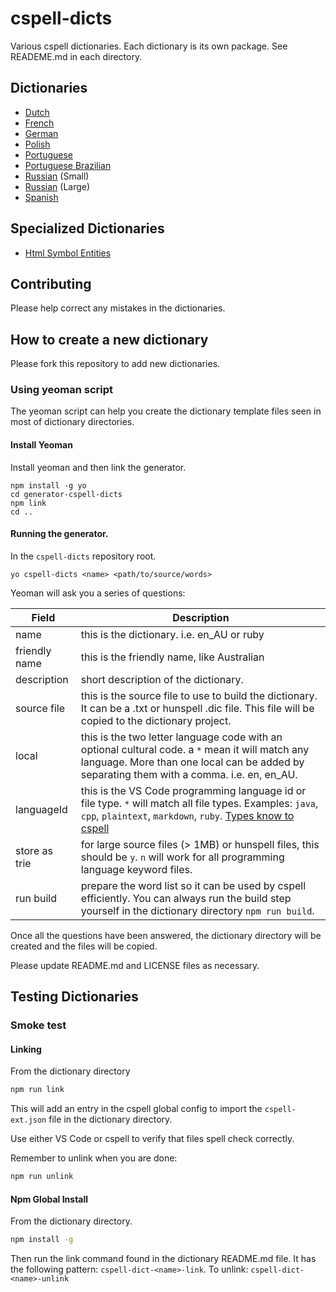 # cspell-dicts
Various cspell dictionaries. Each dictionary is its own package. See READEME.md in each directory.

## Dictionaries
- [Dutch](nl_NL)
- [French](fr_FR)
- [German](de_DE)
- [Polish](pl_PL)
- [Portuguese](pt_PT)
- [Portuguese Brazilian](pt_BR)
- [Russian](ru_RU) (Small)
- [Russian](russian) (Large)
- [Spanish](es_ES)

## Specialized Dictionaries
- [Html Symbol Entities](https://github.com/Jason3S/cspell-dicts/tree/master/html-symbol-entities)

## Contributing

Please help correct any mistakes in the dictionaries.

## How to create a new dictionary

Please fork this repository to add new dictionaries.

### Using yeoman script

The yeoman script can help you create the dictionary template files seen in most of dictionary directories.

#### Install Yeoman

Install yeoman and then link the generator.

```
npm install -g yo
cd generator-cspell-dicts
npm link
cd ..
```

#### Running the generator.

In the `cspell-dicts` repository root.

```
yo cspell-dicts <name> <path/to/source/words>
```

Yeoman will ask you a series of questions:

Field | Description
---------|------------
name | this is the dictionary. i.e. en_AU or ruby
friendly name | this is the friendly name, like Australian
description | short description of the dictionary.
source file | this is the source file to use to build the dictionary. It can be a .txt or hunspell .dic file. This file will be copied to the dictionary project.
local | this is the two letter language code with an optional cultural code. a `*` mean it will match any language. More than one local can be added by separating them with a comma. i.e. en, en_AU.
languageId | this is the VS Code programming language id or file type. `*` will match all file types. Examples: `java`, `cpp`, `plaintext`, `markdown`, `ruby`. [Types know to cspell](https://github.com/Jason3S/cspell/blob/master/src/LanguageIds.ts)
store as trie | for large source files (> 1MB) or hunspell files, this should be `y`. `n` will work for all programming language keyword files.
run build | prepare the word list so it can be used by cspell efficiently. You can always run the build step yourself in the dictionary directory `npm run build`.

Once all the questions have been answered, the dictionary directory will be created and the files will be copied.

Please update README.md and LICENSE files as necessary.

## Testing Dictionaries

### Smoke test

#### Linking

From the dictionary directory

```sh
npm run link
```

This will add an entry in the cspell global config to import the `cspell-ext.json` file in the dictionary directory.

Use either VS Code or cspell to verify that files spell check correctly.

Remember to unlink when you are done:
```sh
npm run unlink
```

#### Npm Global Install

From the dictionary directory.

```sh
npm install -g
```

Then run the link command found in the dictionary README.md file. It has the following pattern: `cspell-dict-<name>-link`. To unlink: `cspell-dict-<name>-unlink`

